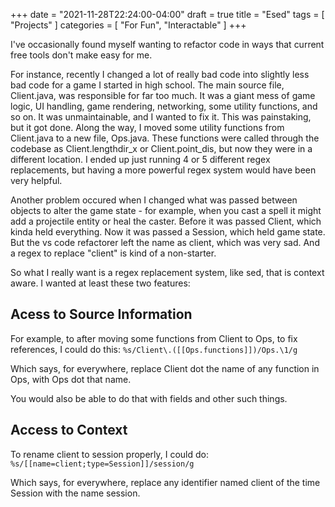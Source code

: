 +++
date = "2021-11-28T22:24:00-04:00"
draft = true
title = "Esed"
tags = [ "Projects" ]
categories = [ "For Fun", "Interactable" ]
+++

I've occasionally found myself wanting to refactor code in ways that current
free tools don't make easy for me.

For instance, recently I changed a lot of really bad code into slightly less
bad code for a game I started in high school. The main source file, Client.java,
was responsible for far too much. It was a giant mess of game logic, UI handling,
game rendering, networking, some utility functions, and so on. It was unmaintainable,
and I wanted to fix it. This was painstaking, but it got done. Along the way, I moved
some utility functions from Client.java to a new file, Ops.java. These functions were
called through the codebase as Client.lengthdir\_x or Client.point\_dis, but now
they were in a different location. I ended up just running 4 or 5 different regex
replacements, but having a more powerful regex system would have been very helpful.

Another problem occured when I changed what was passed between objects to alter
the game state - for example, when you cast a spell it might add a projectile
entity or heal the caster. Before it was passed Client, which kinda held everything.
Now it was passed a Session, which held game state. But the vs code refactorer
left the name as client, which was very sad. And a regex to replace "client"
is kind of a non-starter.

So what I really want is a regex replacement system, like sed, that is 
context aware. I wanted at least these two features:

## Acess to Source Information

For example, to after moving some functions from Client to Ops, to fix references,
I could do this:
`%s/Client\.([[Ops.functions]])/Ops.\1/g`

Which says, for everywhere, replace Client dot the name of any function in Ops, 
with Ops dot that name.

You would also be able to do that with fields and other such things.

## Access to Context

To rename client to session properly, I could do:
`%s/[[name=client;type=Session]]/session/g`

Which says, for everywhere, replace any identifier named client of the time Session with the name session.
